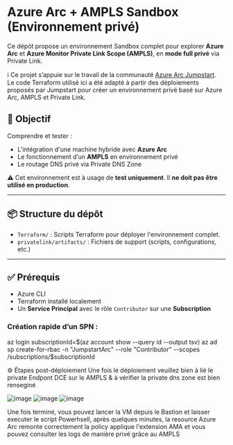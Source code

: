 # Azure Arc + AMPLS Sandbox (Environnement privé)

Ce dépôt propose un environnement Sandbox complet pour explorer **Azure Arc** et **Azure Monitor Private Link Scope (AMPLS)**, en **mode full privé** via Private Link.

 ℹ️ Ce projet s’appuie sur le travail de la communauté [Azure Arc Jumpstart](https://github.com/microsoft/azure_arc).  
 Le code Terraform utilisé ici a été adapté à partir des déploiements proposés par Jumpstart pour créer un environnement privé basé sur Azure Arc, AMPLS et Private Link.

## 🎯 Objectif

Comprendre et tester :
- L'intégration d'une machine hybride avec **Azure Arc**
- Le fonctionnement d’un **AMPLS** en environnement privé
- Le routage DNS privé via Private DNS Zone

 ⚠️ Cet environnement est à usage de **test uniquement**. Il **ne doit pas être utilisé en production**.

---

## 📦 Structure du dépôt

- `Terraform/` : Scripts Terraform pour déployer l'environnement complet.
- `privatelink/artifacts/` : Fichiers de support (scripts, configurations, etc.)

---

## ✅ Prérequis

- Azure CLI
- Terraform installé localement
- Un **Service Principal** avec le rôle `Contributor` sur une **Subscription**

### Création rapide d’un SPN  :
az login
subscriptionId=$(az account show --query id --output tsv)
az ad sp create-for-rbac -n "JumpstartArc" --role "Contributor" --scopes /subscriptions/$subscriptionId

⚙️ Étapes post-déploiement
Une fois le déploiement veuillez bien à lié le private Endpont DCE sur le AMPLS & à vérifier la private dns zone est bien renseginé

![image](https://github.com/user-attachments/assets/f70306a7-60be-4a6b-9c7a-5be6deefd72e)
![image](https://github.com/user-attachments/assets/da91d339-ec74-4067-b21a-4dbc14fd4aaf)
![image](https://github.com/user-attachments/assets/5ffc5cc1-d3f9-469c-b596-5b0fd5aeab23)

Une fois terminé, vous pouvez lancer la VM depuis le Bastion et laisser executer le script Powerhsell, après quelques minutes, la resource Azure Arc remonte correctement la policy applique l'extension AMA et vous pouvez consulter les logs de manière privé grâce au AMPLS
